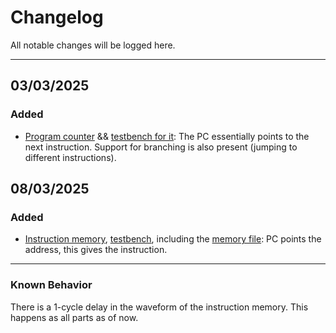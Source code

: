 # Changelog
All notable changes will be logged here.

---

## 03/03/2025
### Added
- [Program counter](/design%20sources/program_counter.v) && [testbench for it](/testbenches/tb_pc.v): The PC essentially points to the next instruction. Support for branching is also present (jumping to different instructions).

## 08/03/2025
### Added
- [Instruction memory](/design%20sources/instruction_memory.v), [testbench](/testbenches/tb_imem.v), including the [memory file](/memory%20files/imem.mem): PC points the address, this gives the instruction.

---

### Known Behavior
There is a 1-cycle delay in the waveform of the instruction memory. This happens as all parts as of now.